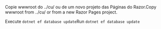 <span data-ttu-id="588a1-101">Copie wwwroot do ../cu/ ou de um novo projeto das Páginas do Razor.</span><span class="sxs-lookup"><span data-stu-id="588a1-101">Copy wwwroot from ../cu/ or from a new Razor Pages project.</span></span>

<span data-ttu-id="588a1-102">Execute `dotnet ef database update`</span><span class="sxs-lookup"><span data-stu-id="588a1-102">Run `dotnet ef database update`</span></span>